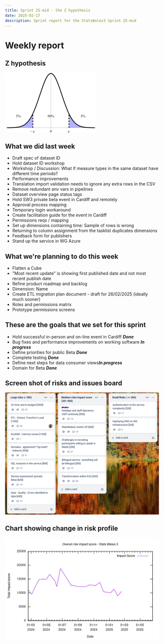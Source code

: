 ```yaml
---
title: Sprint 25-mid - the Z hypothesis
date: 2025-02-17
description: Sprint report for the StatsWales3 Sprint 25-mid 
---
```


Weekly report
=============

Z hypothesis 
------------------------------

![The Z hypothesis](Zhypothesis.png)

What we did last week
------------------------

- Draft spec of dataset ID
- Hold dataset ID workshop
- Workshop / Discussion: What if measure types in the same dataset have different time periods?
- Performance improvements
- Translation import validation needs to ignore any extra rows in the CSV
- Remove redundant env vars in pipelines
- Dataset overview page status tags
- Hold SW3 private beta event in Cardiff and remotely
- Approval process mapping
- Temporary login workaround
- Create facilitation guide for the event in Cardiff
- Permissions reqs / mapping
- Set up dimensions containing time: Sample of rows is wrong
- Returning to column assignment from the tasklist duplicates dimensions
- Feedback form for publishers
- Stand up the service in WG Azure

What we're planning to do this week
-----------------------------------

- Flatten a Cube
- "Most recent update" is showing first published date and not most recent publish date
- Refine product roadmap and backlog
- Dimension: Name
- Create ETL migration plan document - draft for 26/02/2025 (ideally  much sooner)
- Roles and permissions matrix
- Prototype permissions screens



These are the goals that we set for this sprint
-----------------------------------------------

- Hold successful in-person and on-line event in Cardiff <span class="badge bg-success">_**Done**_</span>
- Bug fixes and performance improvements on working software <span class="badge bg-info">_**In progress**_</span>
- Define priorities for public Beta <span class="badge bg-success">_**Done**_</span>
- Complete testing <span class="badge bg-success">_**Done**_</span>
- Define next steps for data consumer views<span class="badge bg-info">_**In progress**_</span>
- Domain for Beta  <span class="badge bg-success">_**Done**_</span>

Screen shot of risks and issues board
-------------------------------------

![Screenshot of risks and issues board](RisksBoard20250217.png)

Chart showing change in risk profile
------------------------------------

![Chart showing change in risk profile](riskImpact20250217.png)

